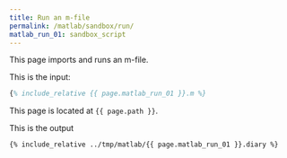 ```yaml
---
title: Run an m-file
permalink: /matlab/sandbox/run/
matlab_run_01: sandbox_script
---
```


This page imports and runs an m-file.


This is the input:
```matlab
{% include_relative {{ page.matlab_run_01 }}.m %}
```

This page is located at `{{ page.path }}`.

This is the output
```text
{% include_relative ../tmp/matlab/{{ page.matlab_run_01 }}.diary %}
```
